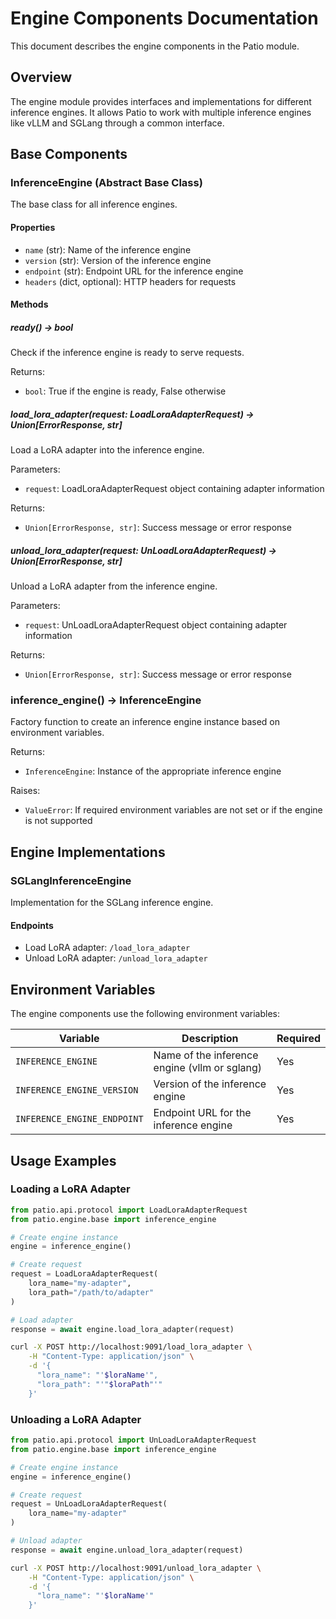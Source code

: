 # Engine Components Documentation

This document describes the engine components in the Patio module.

## Overview

The engine module provides interfaces and implementations for different inference engines. It allows Patio to work with
multiple inference engines like vLLM and SGLang through a common interface.

## Base Components

### InferenceEngine (Abstract Base Class)

The base class for all inference engines.

#### Properties

- `name` (str): Name of the inference engine
- `version` (str): Version of the inference engine
- `endpoint` (str): Endpoint URL for the inference engine
- `headers` (dict, optional): HTTP headers for requests

#### Methods

##### ready() -> bool

Check if the inference engine is ready to serve requests.

Returns:

- `bool`: True if the engine is ready, False otherwise

##### load_lora_adapter(request: LoadLoraAdapterRequest) -> Union[ErrorResponse, str]

Load a LoRA adapter into the inference engine.

Parameters:

- `request`: LoadLoraAdapterRequest object containing adapter information

Returns:

- `Union[ErrorResponse, str]`: Success message or error response

##### unload_lora_adapter(request: UnLoadLoraAdapterRequest) -> Union[ErrorResponse, str]

Unload a LoRA adapter from the inference engine.

Parameters:

- `request`: UnLoadLoraAdapterRequest object containing adapter information

Returns:

- `Union[ErrorResponse, str]`: Success message or error response

### inference_engine() -> InferenceEngine

Factory function to create an inference engine instance based on environment variables.

Returns:

- `InferenceEngine`: Instance of the appropriate inference engine

Raises:

- `ValueError`: If required environment variables are not set or if the engine is not supported

## Engine Implementations

### SGLangInferenceEngine

Implementation for the SGLang inference engine.

#### Endpoints

- Load LoRA adapter: `/load_lora_adapter`
- Unload LoRA adapter: `/unload_lora_adapter`

## Environment Variables

The engine components use the following environment variables:

| Variable                    | Description                                   | Required |
|-----------------------------|-----------------------------------------------|----------|
| `INFERENCE_ENGINE`          | Name of the inference engine (vllm or sglang) | Yes      |
| `INFERENCE_ENGINE_VERSION`  | Version of the inference engine               | Yes      |
| `INFERENCE_ENGINE_ENDPOINT` | Endpoint URL for the inference engine         | Yes      |

## Usage Examples

### Loading a LoRA Adapter

```python
from patio.api.protocol import LoadLoraAdapterRequest
from patio.engine.base import inference_engine

# Create engine instance
engine = inference_engine()

# Create request
request = LoadLoraAdapterRequest(
    lora_name="my-adapter",
    lora_path="/path/to/adapter"
)

# Load adapter
response = await engine.load_lora_adapter(request)
```

```bash
curl -X POST http://localhost:9091/load_lora_adapter \
    -H "Content-Type: application/json" \
    -d '{
      "lora_name": "'$loraName'",
      "lora_path": "'"$loraPath"'"
    }'
```

### Unloading a LoRA Adapter

```python
from patio.api.protocol import UnLoadLoraAdapterRequest
from patio.engine.base import inference_engine

# Create engine instance
engine = inference_engine()

# Create request
request = UnLoadLoraAdapterRequest(
    lora_name="my-adapter"
)

# Unload adapter
response = await engine.unload_lora_adapter(request)
```

```bash
curl -X POST http://localhost:9091/unload_lora_adapter \
    -H "Content-Type: application/json" \
    -d '{
      "lora_name": "'$loraName'"
    }'
```